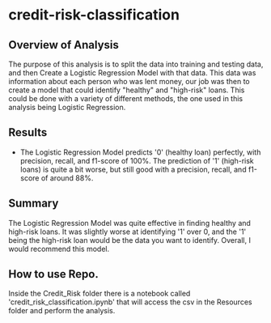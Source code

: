 # credit-risk-classification
## Overview of Analysis
The purpose of this analysis is to split the data into training and testing data, and then Create a Logistic Regression Model with that data. This data was information about each person who was lent money, our job was then to create a model that could identify "healthy" and "high-risk" loans. This could be done with a variety of different methods, the one used in this analysis being Logistic Regression.

## Results
- The Logistic Regression Model predicts '0' (healthy loan) perfectly, with precision, recall, and f1-score of 100%. The prediction of '1' (high-risk loans) is quite a bit worse, but still good with a precision, recall, and f1-score of around 88%.

## Summary
The Logistic Regression Model was quite effective in finding healthy and high-risk loans. It was slightly worse at identifying '1' over 0, and the '1' being the high-risk loan would be the data you want to identify. Overall, I would recommend this model.

## How to use Repo.
Inside the Credit_Risk folder there is a notebook called 'credit_risk_classification.ipynb' that will access the csv in the Resources folder and perform the analysis.
